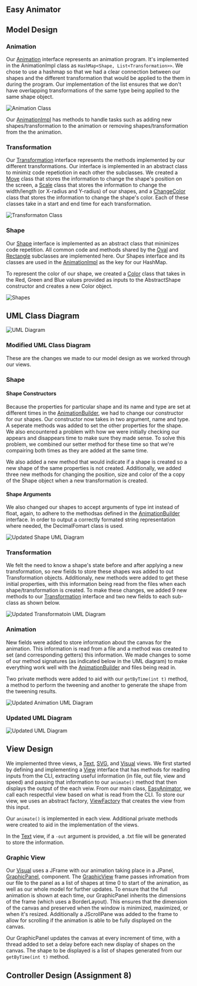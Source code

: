 ## Easy Animator

## Model Design
### Animation

Our [Animation](../src/cs5004/animator/model/Animation.java) interface represents an animation program. 
It's implemented in the AnimationImpl class as `HashMap<Shape, List<Transformation>>`. 
We chose to use a hashmap so that we had a clear connection between our shapes and the different 
transformation that would be applied to the them in during the program. Our implementation of the 
list ensures that we don't have overlapping transformations of the same type being applied to the 
same shape object. 

![Animation Class](images/Animation.jpeg)

Our [AnimationImpl](../src/cs5004/animator/model/AnimationImpl.java) has methods to handle tasks such 
as adding new shapes/transformation to the animation or removing shapes/transformation from the the 
animation. 

### Transformation

Our [Transformation](../src/cs5004/animator/model/Transformation.java) interface represents the methods 
implemented by our different transformations. Our interface is implemented in an abstract class to 
minimiz code repetiotion in each other the subclasses. We created a [Move](../src/cs5004/animator/model/Move.java) 
class that stores the information to change the shape's position on the screen, a [Scale](../src/cs5004/animator/model/Scale.java) 
class that stores the information to change the width/length (or X-radius and Y-radius) of our 
shapes, and a [ChangeColor](../src/cs5004/animator/model/ChangeColor.java) class that stores the 
information to change the shape's color. Each of these classes take in a start and end time for 
each transformation. 

![Transformaton Class](images/Transformation.jpeg)

### Shape

Our [Shape](../src/cs5004/animator/model/Shape.java) interface is implemented as an abstract class that 
minimizes code repetition. All common code and methods shared by the [Oval](../src/cs5004/animator/model/Oval.java) 
and [Rectangle](../src/cs5004/animator/model/Rectangle.java) subclasses are implemented here. Our Shapes interface 
and its classes are used in the [AnimationImpl](../src/cs5004/animator/model/AnimationImpl.java) as 
the key for our HashMap.

To represent the color of our shape, we created a [Color](../src/cs5004/animator/model/Color.java) 
class that takes in the Red, Green and Blue values provided as inputs to the AbstractShape 
constructor and creates a new Color object.

![Shapes](images/Shapes.jpeg)

## UML Class Diagram

![UML Diagram](images/Animator.jpeg)

### Modified UML Class Diagram
These are the changes we made to our model design as we worked through our views. 

### Shape
#### Shape Constructors
Because the properties for particular shape and its name and type are set at different times in the
[AnimationBuilder](../src/cs5004/animator/util/AnimationBuilder.java), we had to change our
constructor for our shapes. Our constructor now takes in two argument, name and type. A seperate
methods was added to set the other properties for the shape. We also encountered a problem with how 
we were initially checking our appears and disappears time to make sure they made sense. To solve this 
problem, we combined our setter method for these time so that we're compairing both times as they are
added at the same time. 

We also added a new method that would indicate if a shape is created so a new shape of the same properties
is not created. Additionally, we added three new methods for changing the position, size and color
of the a copy of the Shape object when a new transformation is created. 

#### Shape Arguments
We also changed our shapes to accept arguments of type int instead of float, again, to adhere to the
methodsas defined in the [AnimationBuilder](../src/cs5004/animator/util/AnimationBuilder.java) 
interface. In order to output a correctly formated string representation where needed, the 
DecimalFomart class is used.

![Updated Shape UML Diagram](images/Shapes2.jpeg)

### Transformation

We felt the need to know a shape's state before and after applying a new transformation, so new fields
to store these shapes was added to out Transformation objects. Additionaly, new methods were added to get 
these initial properties, with this information being read from the files when each shape/transformation
is created. To make these changes, we added 9 new methods to our [Transformation](../src/cs5004/animator/model/Transformation.java) 
interface and two new fields to each sub-class as shown below.

![Updated Transformatoin UML Diagram](images/Transformation2.jpeg)

### Animation

New fields were added to store information about the canvas for the animation. This information 
is read from a file and a method was created to set (and corresponding getters) this information. 
We made changes to some of our method signatures (as indicated below in the UML diagram) to make 
everything work well with the [AnimationBuilder](../src/cs5004/animator/util/AnimationBuilder.java) and
files being read in.

Two private methods were added to aid with our ```getByTime(int t)``` method, a method to perform the 
tweening and another to generate the shape from the tweening results. 

![Updated Animation UML Diagram](images/Animation2.jpeg)

### Updated UML Diagram

![Updated UML Diagram](images/Animator2.jpeg)

## View Design
We implemented three views, a [Text](../src/cs5004/animator/view/TextView.java), [SVG](../src/cs5004/animator/view/SVGView.java), 
and [Visual](../src/cs5004/animator/view/GraphicView.java) views. We first started by defining and implementing
a [View](../src/cs5004/animator/view/View.java) interface that has methods for reading inputs from the
CLI, extracting useful information (in file, out file, view and speed) and passing that information
to our ```animate()``` method that then displays the output of the each veiw. From our main class,
[EasyAnimator](../src/cs5004/animator/EasyAnimator.java), we call each respectful view based on what
is read from the CLI. To store our view, we uses an abstract factory, [ViewFactory](../src/cs5004/animator/view/ViewFactory.java)
that creates the view from this input. 

Our ```animate()``` is implemented in each view. Additional private methods were created to aid in 
the implementation of the views. 

In the [Text](../src/cs5004/animator/view/TextView.java) view, if a ```-out``` argument is provided, 
a .txt file will be generated to store the information. 

### Graphic View

Our [Visual](../src/cs5004/animator/view/GraphicView.java) uses a JFrame with our animation taking 
place in a JPanel, [GraphicPanel](../src/cs5004/animator/view/GraphicPanel.java), component. The [GraphicView](../src/cs5004/animator/view/GraphicView.java) frame passes infromation from our file to the panel as 
a list of shapes at time 0 to start of the animation, as well as our whole model for further updates. 
To ensure that the full animation is shown at each time, our GraphicPanel inherits the dimensions of 
the frame (which uses a BorderLayout). This ensures that the dimension of the canvas and preserved when
the window is minimized, maximized, or when it's resized. Additionally a JScrollPane was added to the 
frame to allow for scrolling if the animation is able to be fully displayed on the canvas.

Our GraphicPanel updates the canvas at every increment of time, with a thread added to set a delay 
before each new display of shapes on the canvas. The shape to be displayed is a list of shapes generated
from our ```getByTime(int t)``` method.

## Controller Design (Assignment 8)
